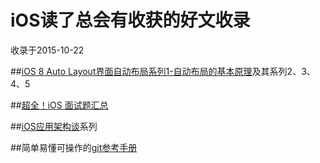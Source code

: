 # iOS读了总会有收获的好文收录

收录于2015-10-22

##[iOS 8 Auto Layout界面自动布局系列1-自动布局的基本原理](http://blog.csdn.net/pucker/article/details/41832939)及其系列2、3、4、5


##[超全！iOS 面试题汇总](http://www.cocoachina.com/programmer/20151019/13746.html?_t=t)


##[iOS应用架构谈](http://casatwy.com/iosying-yong-jia-gou-tan-kai-pian.html)系列

##简单易懂可操作的[git参考手册](http://gitref.org/zh/creating/)
